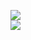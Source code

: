 [![](https://img.shields.io/badge/Made%20With-Github%20Spray-lightgrey.svg?style=for-the-badge&logo=github)](https://github.com/Annihil/github-spray#31567)  
[![](https://i.imgur.com/2DrTn0Z.gif)](https://github.com/Annihil/github-spray)